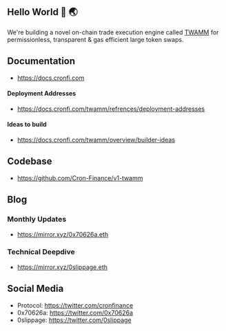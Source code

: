 ## Hello World 👋 🌏
We're building a novel on-chain trade execution engine called [TWAMM](https://www.paradigm.xyz/2021/07/twamm) for permissionless, transparent & gas efficient large token swaps.

## Documentation
- https://docs.cronfi.com

#### Deployment Addresses
- https://docs.cronfi.com/twamm/refrences/deployment-addresses

#### Ideas to build
- https://docs.cronfi.com/twamm/overview/builder-ideas

## Codebase
- https://github.com/Cron-Finance/v1-twamm

## Blog
### Monthly Updates
- https://mirror.xyz/0x70626a.eth
### Technical Deepdive
- https://mirror.xyz/0slippage.eth

## Social Media
- Protocol: https://twitter.com/cronfinance
- 0x70626a: https://twitter.com/0x70626a
- 0slippage: https://twitter.com/0slippage
